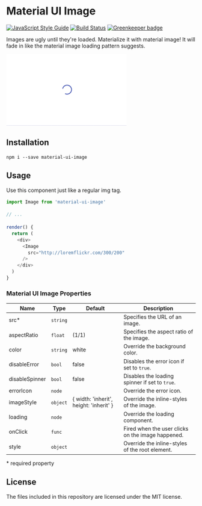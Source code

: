 # Material UI Image
[![JavaScript Style Guide](https://img.shields.io/badge/code_style-standard-brightgreen.svg)](https://standardjs.com)
[![Build Status](https://travis-ci.org/TeamWertarbyte/material-ui-image.svg?branch=master)](https://travis-ci.org/TeamWertarbyte/material-ui-image)
[![Greenkeeper badge](https://badges.greenkeeper.io/TeamWertarbyte/material-ui-image.svg)](https://greenkeeper.io/)

Images are ugly until they're loaded. Materialize it with material image! It will fade in like the material image loading pattern suggests.

![Example](demo.gif)

## Installation
```shell
npm i --save material-ui-image
```

## Usage

Use this component just like a regular img tag.

```js
import Image from 'material-ui-image'

// ...

render() {
  return (
    <div>
      <Image
        src="http://loremflickr.com/300/200"
      />
    </div>
  )
}
```

### Material UI Image Properties

|Name            |Type        |Default                                   |Description
|----------------|------------|------------------------------------------|--------------------------------
|src*            | `string`   |                                          | Specifies the URL of an image.
|aspectRatio     | `float`    | (1/1)                                    | Specifies the aspect ratio of the image.
|color           | `string`   | white                                    | Override the background color.
|disableError    | `bool`     | false                                    | Disables the error icon if set to `true`.
|disableSpinner  | `bool`     | false                                    | Disables the loading spinner if set to `true`.
|errorIcon       | `node`     | <BrokenImage />                          | Override the error icon.
|imageStyle      | `object`   | { width: 'inherit', height: 'inherit' }  | Override the inline-styles of the image.
|loading         | `node`     | <CircularProgress size={48} />           | Override the loading component.
|onClick         | `func`     |                                          | Fired when the user clicks on the image happened.
|style           | `object`   |                                          | Override the inline-styles of the root element.

\* required property

## License

The files included in this repository are licensed under the MIT license.
